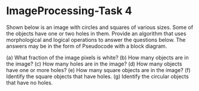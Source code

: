 # ImageProcessing-Task 4

Shown below is an image with circles and squares of various sizes. Some of the objects
have one or two holes in them.
Provide an algorithm that uses morphological and logical operations to answer the
questions below. The answers may be in the form of Pseudocode with a block diagram.

(a) What fraction of the image pixels is white?
(b) How many objects are in the image?
(c) How many holes are in the image?
(d) How many objects have one or more holes?
(e) How many square objects are in the image?
(f) Identify the square objects that have holes.
(g) Identify the circular objects that have no holes.
